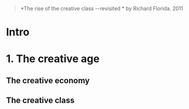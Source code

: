 > *The rise of the creative class --revisited *  by Richard Florida. 2011

# Intro

# 1. The creative age
## The creative economy
## The creative class

<!--stackedit_data:
eyJoaXN0b3J5IjpbNTE2MDY2NTQxLDM3ODE5MzAzNiwtMjA3MT
k2ODIxMV19
-->